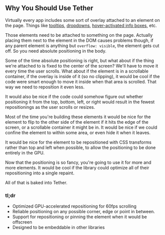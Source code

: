## Why You Should Use Tether

Virtually every app includes some sort of overlay attached to an element on the page.
Things like [tooltips](http://github.hubspot.com/tooltip/docs/welcome),
[dropdowns](http://github.hubspot.com/select/docs/welcome), [hover-activated info boxes](http://github.hubspot.com/drop/docs/welcome), etc.

Those elements need to be attached to something on the page.  Actually placing them next to
the element in the DOM causes problems though, if any parent element is anything
but `overflow: visible`, the element gets cut off.  So you need absolute positioning
in the body.

Some of the time absolute positioning is right, but what about if the thing we're
attached to is fixed to the center of the screen?  We'll have to move it every
time the user scrolls.  What about if the element is in a scrollable container,
if the overlay is inside of it (so no clipping), it would be cool if the code
were smart enough to move it inside when that area is scrolled.  That way we
need to reposition it even less.

It would also be nice if the code could somehow figure out whether positioning it
from the top, bottom, left, or right would result in the fewest repositionings
as the user scrolls or resizes.

Most of the time you're building these elements it would be nice for the element to
flip to the other side of the element if it hits the edge of the screen, or a scrollable
container it might be in.  It would be nice if we could confine the element
to within some area, or even hide it when it leaves.

It would be nice for the element to be repositioned with CSS transforms
rather than top and left when possible, to allow the positioning to be done entirely
in the GPU.

Now that the positioning is so fancy, you're going to use it for more and more
elements.  It would be cool if the library could optimize all of their repositioning
into a single repaint.

All of that is baked into Tether.

### tl;dr

- Optimized GPU-accelerated repositioning for 60fps scrolling
- Reliable positioning on any possible corner, edge or point in between.
- Support for repositioning or pinning the element when it would be offscreen
- Designed to be embeddable in other libraries
